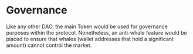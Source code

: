 # Governance

Like any other DAO, the main Token would be used for governance purposes within the protocol. Nonetheless, an anti-whale feature would be placed to ensure that whales (wallet addresses that hold a significant amount) cannot control the market.
